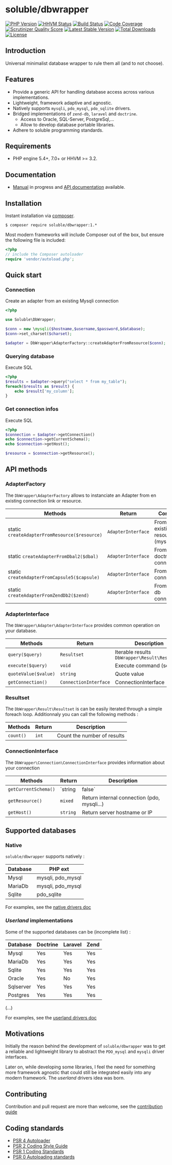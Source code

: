 # soluble/dbwrapper

[![PHP Version](http://img.shields.io/badge/php-5.4+-ff69b4.svg)](https://packagist.org/packages/soluble/dbwrapper)
[![HHVM Status](http://hhvm.h4cc.de/badge/soluble/dbwrapper.png?style=flat)](http://hhvm.h4cc.de/package/soluble/dbwrapper)
[![Build Status](https://travis-ci.org/belgattitude/soluble-dbwrapper.png?branch=master)](https://travis-ci.org/belgattitude/soluble-dbwrapper)
[![Code Coverage](https://scrutinizer-ci.com/g/belgattitude/soluble-dbwrapper/badges/coverage.png?s=aaa552f6313a3a50145f0e87b252c84677c22aa9)](https://scrutinizer-ci.com/g/belgattitude/soluble-dbwrapper)
[![Scrutinizer Quality Score](https://scrutinizer-ci.com/g/belgattitude/soluble-dbwrapper/badges/quality-score.png?s=6f3ab91f916bf642f248e82c29857f94cb50bb33)](https://scrutinizer-ci.com/g/belgattitude/soluble-dbwrapper)
[![Latest Stable Version](https://poser.pugx.org/soluble/dbwrapper/v/stable.svg)](https://packagist.org/packages/soluble/dbwrapper)
[![Total Downloads](https://poser.pugx.org/soluble/dbwrapper/downloads.png)](https://packagist.org/packages/soluble/dbwrapper)
[![License](https://poser.pugx.org/soluble/dbwrapper/license.png)](https://packagist.org/packages/soluble/dbwrapper)

## Introduction

Universal minimalist database wrapper to rule them all (and to not choose).

## Features

- Provide a generic API for handling database access across various implementations.
- Lightweight, framework adaptive and agnostic. 
- Natively supports `mysqli`, `pdo_mysql`, `pdo_sqlite` drivers.
- Bridged implementations of `zend-db`, `laravel` and `doctrine`.
  - Access to Oracle, SQL-Server, PostgreSql,...
  - Allow to develop database portable libraries.
- Adhere to soluble programming standards.

## Requirements

- PHP engine 5.4+, 7.0+ or HHVM >= 3.2.

## Documentation

 - [Manual](http://docs.soluble.io/soluble-dbwrapper/manual/) in progress and [API documentation](http://docs.soluble.io/soluble-dbwrapper/api/) available.

## Installation

Instant installation via [composer](http://getcomposer.org/).

```console
$ composer require soluble/dbwrapper:1.*
```
Most modern frameworks will include Composer out of the box, but ensure the following file is included:

```php
<?php
// include the Composer autoloader
require 'vendor/autoload.php';
```

## Quick start

### Connection

Create an adapter from an existing Mysqli connection

```php
<?php

use Soluble\DbWrapper;

$conn = new \mysqli($hostname,$username,$password,$database);
$conn->set_charset($charset);

$adapter = DbWrapper\AdapterFactory::createAdapterFromResource($conn);

```

### Querying database

Execute SQL

```php
<?php
$results = $adapter->query("select * from my_table");
foreach($results as $result) {
    echo $result['my_column'];
}
```

### Get connection infos

Execute SQL

```php
<?php
$connection = $adapter->getConnection()
echo $connection->getCurrentSchema();
echo $connection->getHost();

$resource = $connection->getResource();
```

## API methods

### AdapterFactory

The `DbWrapper\AdapterFactory` allows to instanciate an Adapter from en existing connection link or resource.
 
| Methods                                       | Return             | Comment                             |
|-----------------------------------------------|--------------------|-------------------------------------|
| static `createAdapterFromResource($resource)` | `AdapterInterface` | From existing resource (mysqli, pdo) |
| static `createAdapterFromDbal2($dbal)`        | `AdapterInterface` | From doctrine/dbal connection |
| static `createAdapterFromCapsule5($capsule)`  | `AdapterInterface` | From Laravel connection |
| static `createAdapterFromZendDb2($zend)`      | `AdapterInterface` | From zend-db connection |


### AdapterInterface

The `DbWrapper\Adapter\AdapterInterface` provides common operation on your database.

| Methods                  | Return        | Description                                   |
|--------------------------|---------------|-----------------------------------------------|
| `query($query)`          | `Resultset`   | Iterable results `DbWrapper\Result\Resultset` |
| `execute($query)`        | `void`        | Execute command (set, ...)                    |
| `quoteValue($value)`     | `string`      | Quote value                                   |
| `getConnection()`        | `ConnectionInterface`  | ConnectionInterface                  |

### Resultset

The `DbWrapper\Result\Resultset` is can be easily iterated through a simple foreach loop. 
Additionnaly you can call the following methods :

| Methods                         | Return        | Description                                   |
|---------------------------------|---------------|-----------------------------------------------|
| `count()`                       | `int`         | Count the number of results                   |


### ConnectionInterface

The `DbWrapper\Connection\ConnectionInterface` provides information about your connection

| Methods                  | Return        | Description                                   |
|--------------------------|---------------|-----------------------------------------------|
| `getCurrentSchema()`     | `string|false`| Return current schema                         |
| `getResource()`          | `mixed`       | Return internal connection (pdo, mysqli...)   |
| `getHost()`              | `string`      | Return server hostname or IP                  |


## Supported databases

### Native 

`soluble/dbwrapper` supports natively :

| Database   | PHP ext                                              |
|------------|------------------------------------------------------|
| Mysql      | mysqli, pdo_mysql                                    |
| MariaDb    | mysqli, pdo_mysql                                    |
| Sqlite     | pdo_sqlite                                           |

For examples, see the [native drivers doc](./doc/drivers/native-drivers.md)

### *Userland* implementations

Some of the supported databases can be (incomplete list) :

| Database   | Doctrine   | Laravel | Zend      |
|------------|------------|---------|-----------|
| Mysql      | Yes        | Yes     | Yes       |
| MariaDb    | Yes        | Yes     | Yes       | 
| Sqlite     | Yes        | Yes     | Yes       |
| Oracle     | Yes        | No      | Yes       |
| Sqlserver  | Yes        | Yes     | Yes       |
| Postgres   | Yes        | Yes     | Yes       |
(...)


For examples, see the [userland drivers doc](./doc/drivers/userland-drivers.md)

## Motivations

Initially the reason behind the development of `soluble/dbwrapper` was to get
a reliable and lightweight library to abstract the `PDO_mysql` and `mysqli` driver interfaces.

Later on, while developing some libraries, I feel the need for something more framework agnostic that could still
be integrated easily into any modern framework. The *userland* drivers idea was born.

## Contributing

Contribution and pull request are more than welcome, see the [contribution guide](./CONTRIBUTING.md)

## Coding standards

* [PSR 4 Autoloader](https://github.com/php-fig/fig-standards/blob/master/accepted/PSR-4-autoloader.md)
* [PSR 2 Coding Style Guide](https://github.com/php-fig/fig-standards/blob/master/accepted/PSR-2-coding-style-guide.md)
* [PSR 1 Coding Standards](https://github.com/php-fig/fig-standards/blob/master/accepted/PSR-1-basic-coding-standard.md)
* [PSR 0 Autoloading standards](https://github.com/php-fig/fig-standards/blob/master/accepted/PSR-0.md)
